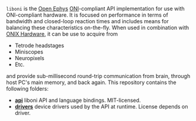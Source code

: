 `liboni` is the [Open Ephys](https://open-ephys.org/)
[ONI](https://github.com/jonnew/ONI)-compliant API implementation
for use with ONI-compliant hardware. It is focused on performance in terms of
bandwidth and closed-loop reaction times and includes means for balancing these
characteristics on-the-fly. When used in combination with
[ONIX Hardware](https://github.com/jonnew/ONIX), it can be use to acquire from

- Tetrode headstages
- Miniscopes
- Neuropixels
- Etc.

and provide sub-millisecond round-trip communication from brain, through host PC's
main memory, and back again. This repository contains the following folders:

- **[api](api/README.md)** liboni API and language bindings. MIT-licensed.
- **[drivers](drivers/README.md)** device drivers used by the API at runtime.
  License depends on driver.

